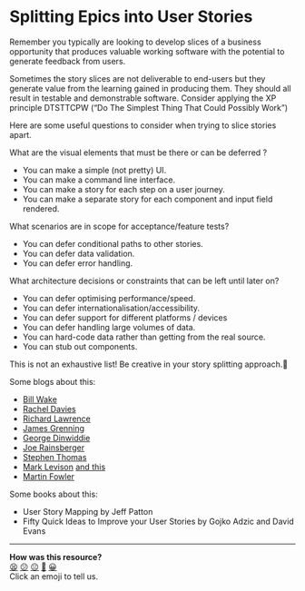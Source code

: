 # Splitting Epics into User Stories

Remember you typically are looking to develop slices of a business opportunity that produces valuable working software with the potential to generate feedback from users.

 Sometimes the story slices are not deliverable to end-users but they generate value from the learning gained in producing them. They should all result in testable and demonstrable software. Consider applying the XP principle DTSTTCPW (“Do The Simplest Thing That Could Possibly Work”)

Here are some useful questions to consider when trying to slice stories apart.

What are the visual elements that must be there or can be deferred ?
  * You can make a simple (not pretty) UI.
  * You can make a command line interface.
  * You can make a story for each step on a user journey.
  * You can make a separate story for each component and input field rendered.

What scenarios are in scope for acceptance/feature tests?
  * You can defer conditional paths to other stories.
  * You can defer data validation.
  * You can defer error handling.

What architecture decisions or constraints that can be left until later on?
  * You can defer optimising performance/speed.
  * You can defer internationalisation/accessibility.
  * You can defer support for different platforms / devices
  * You can defer handling large volumes of data.
  * You can hard-code data rather than getting from the real source.
  * You can stub out components.

This is not an exhaustive list! Be creative in your story splitting approach.

Some blogs about this:

   * [Bill Wake](http://xp123.com/articles/twenty-ways-to-split-stories)
  * [Rachel Davies](http://agilecoach.typepad.com/agile-coaching/2010/09/ideas-for-slicing-user-stories.html)
  * [Richard Lawrence](http://www.richardlawrence.info/2009/10/28/patterns-for-splitting-user-stories)
  * [James Grenning](http://blog.wingman-sw.com/archives/48)
  * [George Dinwiddie](http://idiacomputing.com/pub/UserStories.pdf)
  * [Joe Rainsberger](http://www.jbrains.ca/permalink/how-youll-probably-learn-to-split-features)
  * [Stephen Thomas](http://agile-management.com/wordpress/splitting-user-stories)
  * [Mark Levison](http://agilepainrelief.com/notesfromatooluser/2010/09/story-slicing-how-small-is-enough.html) [and this](https://agilepainrelief.com/blog/more-notes-on-story-splitting.html)
  * [Martin Fowler](http://martinfowler.com/bliki/ConversationalStories.html)

Some books about this:

  * User Story Mapping by Jeff Patton
  * Fifty Quick Ideas to Improve your User Stories by Gojko Adzic and David Evans

<!-- BEGIN GENERATED SECTION DO NOT EDIT -->

---

**How was this resource?**  
[😫](https://airtable.com/shrUJ3t7KLMqVRFKR?prefill_Repository=makersacademy/course&prefill_File=pills/splitting_stories.md&prefill_Sentiment=😫) [😕](https://airtable.com/shrUJ3t7KLMqVRFKR?prefill_Repository=makersacademy/course&prefill_File=pills/splitting_stories.md&prefill_Sentiment=😕) [😐](https://airtable.com/shrUJ3t7KLMqVRFKR?prefill_Repository=makersacademy/course&prefill_File=pills/splitting_stories.md&prefill_Sentiment=😐) [🙂](https://airtable.com/shrUJ3t7KLMqVRFKR?prefill_Repository=makersacademy/course&prefill_File=pills/splitting_stories.md&prefill_Sentiment=🙂) [😀](https://airtable.com/shrUJ3t7KLMqVRFKR?prefill_Repository=makersacademy/course&prefill_File=pills/splitting_stories.md&prefill_Sentiment=😀)  
Click an emoji to tell us.

<!-- END GENERATED SECTION DO NOT EDIT -->

